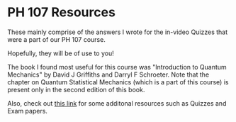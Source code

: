# PH 107 Resources

These mainly comprise of the answers I wrote for the in-video Quizzes that were a part of our PH 107 course.

Hopefully, they will be of use to you!

The book I found most useful for this course was "Introduction to Quantum Mechanics" by David J Griffiths and
Darryl F Schroeter. Note that the chapter on Quantum Statistical Mechanics (which is a part of this course) 
is present only in the second edition of this book.

Also, check out [this link](https://drive.google.com/drive/folders/1quI2dKJalzc1rMePF13PiwwX6fTLyJ3M) for some additonal resources such as Quizzes and Exam papers.